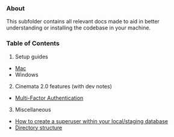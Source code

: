 ### About

This subfolder contains all relevant docs made to aid in better understanding or installing the codebase in your machine.

### Table of Contents

1. Setup guides
  - [Mac](./mac_setup.md)
  - Windows 
2. Cinemata 2.0 features (with dev notes)
  - [Multi-Factor Authentication](./guides/mfa_authentication.md)
3. Miscellaneous
  - [How to create a superuser within your local/staging database](./creating_superuser.md)
  - [Directory structure](./directory.md)
